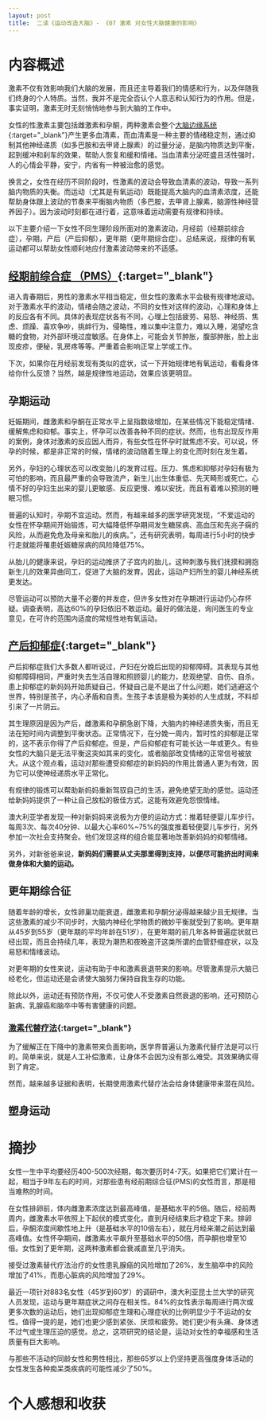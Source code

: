 ```yaml
---
layout: post
title:  二读《运动改造大脑》- 《07 激素 对女性大脑健康的影响》
---
```

# 内容概述

激素不仅有效影响我们大脑的发展，而且还主导着我们的情感和行为，以及伴随我们终身的个人特质。当然，我并不是完全否认个人意志和认知行为的作用。但是，事实证明，激素无时无刻悄悄地参与到大脑的工作中。

女性的性激素主要包括雌激素和孕酮，两种激素会整个[大脑边缘系统](https://chatgpt.com/share/6724132a-78f8-800c-8e21-0723ffd29bc5){:target="_blank"}产生更多血清素，而血清素是一种主要的情绪稳定剂，通过抑制其他神经递质（如多巴胺和去甲肾上腺素）的过量分泌，是脑内物质达到平衡，起到缓冲和刹车的效果，帮助人恢复和缓和情绪。当血清素分泌旺盛且活性强时，人的心情会平静，安宁，内省有一种被治愈的感觉。

换言之，女性在经历不同阶段时，性激素的波动会导致血清素的波动，导致一系列脑内物质的失衡。而运动（尤其是有氧运动）既能提高大脑内的血清素浓度，还能帮助身体跟上波动的节奏来平衡脑内物质（多巴胺，去甲肾上腺素，脑源性神经营养因子）。因为波动时刻都在进行着，这意味着运动需要有规律和持续。

以下主要介绍一下女性不同生理阶段所面对的激素波动，月经前（经期前综合症），孕期，产后（产后抑郁），更年期（更年期综合症）。总结来说，规律的有氧运动都可以帮助女性顺利地应付激素波动带来的不适感。

## [经期前综合症 （PMS）](https://chatgpt.com/share/67241184-37c0-800c-8665-38eede9ca159){:target="_blank"}

进入青春期后，男性的激素水平相当稳定，但女性的激素水平会极有规律地波动。对于激素水平的波动，情绪会随之波动，不同的女性对这样的波动，心理和身体上的反应各有不同。具体的表现症状各有不同，心理上包括疲劳、易怒、神经质、焦虑、烦躁、喜欢争吵，挑衅行为，侵略性，难以集中注意力，难以入睡，渴望吃含糖的食物，对外部环境过度敏感。在身体上，可能会关节肿胀，腹部肿胀，脸上出现皮疹，便秘，乳房疼等等。严重着会影响正常上学或工作。

下次，如果你在月经前发现有类似的症状，试一下开始规律地有氧运动，看看身体给你什么反馈？当然，越是规律性地运动，效果应该更明显。

## 孕期运动

妊娠期间，雌激素和孕酮在正常水平上呈指数级增加，在某些情况下能稳定情绪、缓解焦虑和抑郁。事实上，怀孕可以改善各种不同的症状。然而，也有出现反作用的案例，身体对激素的反应因人而异，有些女性在怀孕时就焦虑不安。可以说，怀孕的时候，都是非正常的时候，情绪的波动随着生理上的变化而时刻在发生着。

另外，孕妇的心理状态可以改变胎儿的发育过程。压力、焦虑和抑郁对孕妇有极为可怕的影响，而且最严重的会导致流产，新生儿出生体重低、先天畸形或死亡。心情不好的孕妇生出来的婴儿更敏感、反应更慢、难以安抚，而且有着难以预测的睡眠习惯。

普遍的认知时，孕期不宜运动。然而，有越来越多的医学研究发现，“不爱运动的女性在怀孕期间开始锻炼，可大幅降低怀孕期间发生糖尿病、高血压和先兆子痫的风险，从而避免危及母亲和胎儿的疾病。”，还有研究表明，每周进行5小时的快步行走就能将罹患妊娠糖尿病的风险降低75%。

从胎儿的健康来说，孕妇的运动推挤了子宫内的胎儿，这种刺激与我们抚摸和拥抱新生儿的效果异曲同工，促进了大脑的发育。因此，运动产妇所生的婴儿神经系统更发达。

尽管运动可以预防大量不必要的并发症，但许多女性对在孕期进行运动仍心存怀疑。调查表明，高达60%的孕妇依旧不敢运动。最好的做法是，询问医生的专业意见，在可许的范围内适度的常规性地有氧运动。


## [产后抑郁症](https://chatgpt.com/share/6724260a-3e08-800c-92ed-9be0f26014a5){:target="_blank"}

产后抑郁症我们大多数人都听说过，产妇在分娩后出现的抑郁障碍。其表现与其他抑郁障碍相同，严重时失去生活自理和照顾婴儿的能力，悲观绝望、自伤、自杀。患上抑郁症的新妈妈开始质疑自己，怀疑自己是不是出了什么问题，她们逃避这个世界，特别是孩子，内心矛盾和自责。生孩子本该是极为美妙的人生成就，不料却引来了一片阴云。

其生理原因是因为产后，雌激素和孕酮急剧下降，大脑内的神经递质失衡，而且无法在短时间内调整到平衡状态。正常情况下，在分娩一周内，暂时性的抑郁是正常的，这不表示你得了产后抑郁症。但是，产后抑郁症有可能长达一年或更久。有些女性的大脑只是无法平衡这突如其来的变化，或者脑部改变情绪的正常信号被放大。从这个观点看，运动对那些遭受抑郁症的新妈妈的作用比普通人更为有效，因为它可以使神经递质水平正常化。

有规律的锻炼可以帮助新妈妈重新驾驭自己的生活，避免绝望无助的感觉。运动还给新妈妈提供了一种让自己放松的极佳方式，这能有效避免怨恨情绪。

澳大利亚学者发现一种对新妈妈来说极为方便的运动方式：推着轻便婴儿车步行。每周3次、每次40分钟、以最大心率60%~75%的强度推着轻便婴儿车步行，另外参加一次社会支持聚会。他们发现这样的组合能显著地改善新妈妈的抑郁情绪。

另外，对新爸爸来说，**新妈妈们需要从丈夫那里得到支持，以便尽可能挤出时间来做身体和大脑的运动。**

## 更年期综合征

随着年龄的增长，女性卵巢功能衰退，雌激素和孕酮分泌得越来越少且无规律。当这些激素的减少不同步时，大脑内神经化学物质的微妙平衡就受到了影响。更年期从45岁到55岁（更年期的平均年龄在51岁），在更年期的前几年各种普遍症状就已经出现，而且会持续几年，表现为潮热和夜晚盗汗这类所谓的血管舒缩症状，以及易怒和情绪波动。

对更年期的女性来说，运动有助于中和激素衰退带来的影响。尽管激素提示大脑已经老化，但运动还是会诱使大脑努力保持自我生存的功能。

除此以外，运动还有预防作用，不仅可使人不受激素自然衰退的影响，还可预防心脏病、乳腺癌和脑卒中等有害健康的问题。

### [激素代替疗法](https://chatgpt.com/share/672429c2-7710-800c-aaa7-3a8949cd2aac){:target="_blank"}

为了缓解正在下降中的激素带来负面影响，医学界普遍认为激素代替疗法是可以行的。简单来说，就是人工补偿激素，让身体不会因为没有那么难受。其效果确实得到了肯定。

然而，越来越多证据和表明，长期使用激素代替疗法会给身体健康带来潜在风险。

## 塑身运动

# 摘抄

女性一生中平均要经历400-500次经期，每次要历时4-7天。如果把它们累计在一起，相当于9年左右的时间，对那些患有经前期综合征(PMS)的女性而言，那是相当难熬的时间。



在女性排卵前，体内雌激素浓度达到最高峰值，是基础水平的5倍。随后，经前两周内，雌激素水平依照上下起伏的模式变化，直到月经结束后才稳定下来。排卵后，孕酮浓度间歇性地上升（是基础水平的10倍左右），就在月经来潮之前达到最高峰值。女性怀孕期间，雌激素水平飙升至基础水平的50倍，而孕酮也增至10倍。女性到了更年期，这两种激素都会衰减直至几乎消失。



接受过激素替代疗法治疗的女性患乳腺癌的风险增加了26%，发生脑卒中的风险增加了41%，而患心脏病的风险增加了29%。



最近一项针对883名女性（45岁到60岁）的调研中，澳大利亚昆士兰大学的研究人员发现，运动与更年期症状之间存在相关性。84%的女性表示每周进行两次或更多次数的运动后，她们出现抑郁症生理和心理症状的比例明显少于不运动的女性。值得一提的是，她们也更少感到紧张、厌烦和疲劳。她们更少有头痛、身体透不过气或生理压迫的感觉。总之，这项研究的结论是，运动对女性的幸福感和生活质量有巨大影响。



与那些不活动的同龄女性和男性相比，那些65岁以上仍坚持更高强度身体活动的女性发生各种痴呆类疾病的可能性减少了50%。

# 个人感想和收获

<!--stackedit_data:
eyJoaXN0b3J5IjpbLTg0NDcyNDg0NSwtMTgyNTM0NjQxOSwtMT
I4NTM1OTg2MywxODA2NTUyNjkwLDczMDMzNDAxNywtNzQxOTg4
ODEsLTEzNDczOTI2OSwxOTU3NTY3MDQ5XX0=
-->